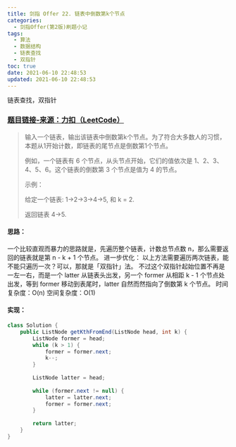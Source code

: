 ```yaml
---
title: 剑指 Offer 22. 链表中倒数第k个节点
categories:
  - 剑指Offer(第2版)刷题小记
tags:
  - 算法
  - 数据结构
  - 链表查找
  - 双指针
toc: true
date: 2021-06-10 22:48:53
updated: 2021-06-10 22:48:53
---
```


[//]: # (下一行开始到<!--more-->为引文部分，引文会显示在预览中)
链表查找，双指针
<!--more-->
<script id="__bs_script__">//<![CDATA[
    document.write("<script async src='http://HOST:3000/browser-sync/browser-sync-client.js?v=2.26.14'><\/script>".replace("HOST", location.hostname));
//]]></script>

[//]: # (下一行开始为正文)
### [题目链接-来源：力扣（LeetCode）](https://leetcode-cn.com/problems/lian-biao-zhong-dao-shu-di-kge-jie-dian-lcof)
> 输入一个链表，输出该链表中倒数第k个节点。为了符合大多数人的习惯，本题从1开始计数，即链表的尾节点是倒数第1个节点。
> 
> 例如，一个链表有 6 个节点，从头节点开始，它们的值依次是 1、2、3、4、5、6。这个链表的倒数第 3 个节点是值为 4 的节点。
> 
> 示例：
> 
> 给定一个链表: 1->2->3->4->5, 和 k = 2.
> 
> 返回链表 4->5.

#### 思路：
一个比较直观而暴力的思路就是，先遍历整个链表，计数总节点数 n，那么需要返回的链表就是第 n - k + 1 个节点。
进一步优化：
以上方法需要遍历两次链表，能不能只遍历一次？可以，那就是「双指针」法。
不过这个双指针起始位置不再是一左一右，而是一个 latter 从链表头出发，另一个 former 从相距 k - 1 个节点处出发，等到 former 移动到表尾时，latter 自然而然指向了倒数第 k 个节点。
时间复杂度：O(n)
空间复杂度：O(1)

#### 实现：
```java
class Solution {
    public ListNode getKthFromEnd(ListNode head, int k) {
        ListNode former = head;
        while (k > 1) {
            former = former.next;
            k--;
        }
        
        ListNode latter = head;
        
        while (former.next != null) {
            latter = latter.next;
            former = former.next;
        }
        
        return latter;
    }
}
```
